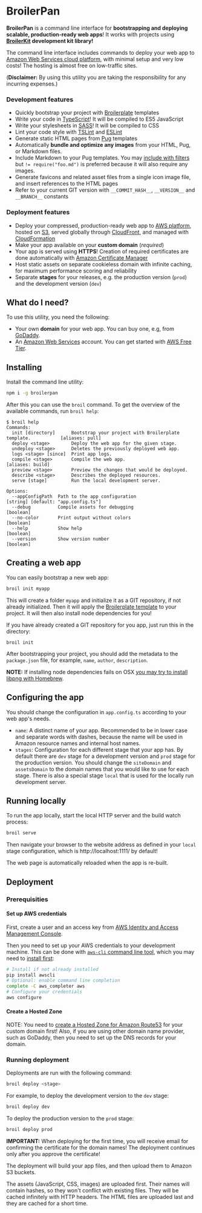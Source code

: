 # BroilerPan

**BroilerPan** is a command line interface for **bootstrapping and deploying scalable, production-ready web apps**! It works with projects using **[BroilerKit](https://github.com/ktkiiski/broilerkit.git) development kit library!**

The command line interface includes commands to deploy your web app to [Amazon Web Services cloud platform](https://aws.amazon.com/), with minimal setup and very low costs! The hosting is almost free on low-traffic sites.

(**Disclaimer:** By using this utility you are taking the responsibility for any incurring expenses.)

### Development features

- Quickly bootstrap your project with [Broilerplate](https://github.com/ktkiiski/broilerplate.git) templates
- Write your code in [TypeScript](http://www.typescriptlang.org/)! It will be compiled to ES5 JavaScript
- Write your stylesheets in [SASS](http://sass-lang.com/)! It will be compiled to CSS
- Lint your code style with [TSLint](https://palantir.github.io/tslint/) and [ESLint](http://eslint.org/)
- Generate static HTML pages from [Pug](https://pugjs.org/) templates
- Automatically **bundle and optimize any images** from your HTML, Pug, or Markdown files.
- Include Markdown to your Pug templates. You may [include with filters](https://pugjs.org/language/includes.html#including-filtered-text) but `!= require("foo.md")` is preferred because it will also require any images.
- Generate favicons and related asset files from a single icon image file, and insert references to the HTML pages
- Refer to your current GIT version with `__COMMIT_HASH__`, `__VERSION__` and `__BRANCH__` constants

### Deployment features

- Deploy your compressed, production-ready web app to [AWS platform](https://aws.amazon.com/), hosted on [S3](https://aws.amazon.com/s3/), served globally through [CloudFront](https://aws.amazon.com/cloudfront/), and managed with [CloudFormation](https://aws.amazon.com/cloudformation/)
- Make your app available on your **custom domain** (_required_)
- Your app is served using **HTTPS**! Creation of required certificates are done automatically with [Amazon Certificate Manager](https://aws.amazon.com/certificate-manager/)
- Host static assets on separate cookieless domain with infinite caching, for maximum performance scoring and reliability
- Separate **stages** for your releases, e.g. the production version (`prod`) and the development version (`dev`)

## What do I need?

To use this utility, you need the following:

- Your own **domain** for your web app. You can buy one, e.g, from [GoDaddy](https://www.godaddy.com/domains).
- An [Amazon Web Services](https://aws.amazon.com/) account. You can get started with [AWS Free Tier](https://aws.amazon.com/free/).

## Installing

Install the command line utility:

```bash
npm i -g broilerpan
```

After this you can use the `broil` command. To get the overview of the available commands, run `broil help`:

```
$ broil help
Commands:
  init [directory]      Bootstrap your project with Broilerplate template.           [aliases: pull]
  deploy <stage>        Deploy the web app for the given stage.
  undeploy <stage>      Deletes the previously deployed web app.
  logs <stage> [since]  Print app logs.
  compile <stage>       Compile the web app.                                        [aliases: build]
  preview <stage>       Preview the changes that would be deployed.
  describe <stage>      Describes the deployed resources.
  serve [stage]         Run the local development server.

Options:
  --appConfigPath  Path to the app configuration                 [string] [default: "app.config.ts"]
  --debug          Compile assets for debugging                                            [boolean]
  --no-color       Print output without colors                                             [boolean]
  --help           Show help                                                               [boolean]
  --version        Show version number                                                     [boolean]
```

## Creating a web app

You can easily bootstrap a new web app:

```bash
broil init myapp
```

This will create a folder `myapp` and initialize it as a GIT repository, if not already initialized. Then it will apply the [Broilerplate template](https://github.com/ktkiiski/broilerplate.git) to your project. It will then also install node dependencies for you!

If you have already created a GIT repository for you app, just run this in the directory:

```
broil init
```

After bootstrapping your project, you should add the metadata to the `package.json` file, for example, `name`, `author`, `description`.

**NOTE:** If installing node dependencies fails on OSX [you may try to install libpng with Homebrew](https://github.com/tcoopman/image-webpack-loader#libpng-issues).


## Configuring the app

You should change the configuration in `app.config.ts` according to your web app's needs.

- `name`: A distinct name of your app. Recommended to be in lower case and separate words with dashes, because the name will be used in Amazon resource names and internal host names.
- `stages`: Configuration for each different stage that your app has. By default there are `dev` stage for a development version and `prod` stage for the production version. You should change the `siteDomain` and `assetsDomain` to the domain names that you would like to use for each stage. There is also a special stage `local` that is used for the locally run development server.

## Running locally

To run the app locally, start the local HTTP server and the build watch process:

```bash
broil serve
```

Then navigate your browser to the website address as defined in your `local` stage configuration, which is http://localhost:1111/ by default!

The web page is automatically reloaded when the app is re-built.


## Deployment

### Prerequisities

#### Set up AWS credentials

First, create a user and an access key from [AWS Identity and Access Management Console](https://console.aws.amazon.com/iam).

Then you need to set up your AWS credentials to your development machine.
This can be done with [`aws-cli` command line tool](https://github.com/aws/aws-cli), which you may need to [install first](http://docs.aws.amazon.com/cli/latest/userguide/installing.html):

```bash
# Install if not already installed
pip install awscli
# Optional: enable command line completion
complete -C aws_completer aws
# Configure your credentials
aws configure
```

#### Create a Hosted Zone

NOTE: You need to [create a Hosted Zone for Amazon Route53](http://docs.aws.amazon.com/AmazonS3/latest/dev/website-hosting-custom-domain-walkthrough.html#root-domain-walkthrough-switch-to-route53-as-dnsprovider) for your custom domain first! Also, if you are using other domain name provider, such as GoDaddy, then you need to set up the DNS records for your domain.

### Running deployment

Deployments are run with the following command:

```bash
broil deploy <stage>
```

For example, to deploy the development version to the `dev` stage:

```bash
broil deploy dev
```

To deploy the production version to the `prod` stage:

```bash
broil deploy prod
```

**IMPORTANT:** When deploying for the first time, you will receive email for confirming the certificate for the domain names!
The deployment continues only after you approve the certificate!

The deployment will build your app files, and then upload them to Amazon S3 buckets.

The assets (JavaScript, CSS, images) are uploaded first. Their names will contain hashes, so they won't conflict with existing files.
They will be cached infinitely with HTTP headers.
The HTML files are uploaded last and they are cached for a short time.

